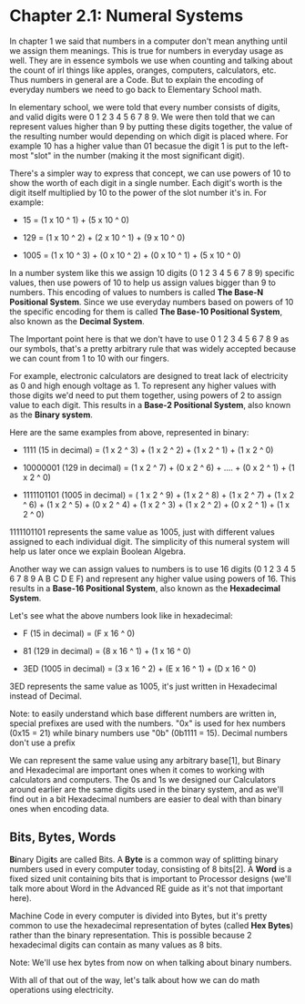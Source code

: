 # Chapter 2.1: Numeral Systems

In chapter 1 we said that numbers in a computer don't mean anything until we assign them meanings. This is true for numbers in everyday usage as well. They are in essence symbols we use when counting and talking about the count of irl things like apples, oranges, computers, calculators, etc. Thus numbers in general are a Code. But to explain the encoding of everyday numbers we need to go back to Elementary School math.

In elementary school, we were told that every number consists of digits, and valid digits were 0 1 2 3 4 5 6 7 8 9. We were then told that we can represent values higher than 9 by putting these digits together, the value of the resulting number would depending on which digit is placed where. For example 10 has a higher value than 01 becasue the digit 1 is put to the left-most "slot" in the number (making it the most significant digit).

There's a simpler way to express that concept, we can use powers of 10 to show the worth of each digit in a single number. Each digit's worth is the digit itself multiplied by 10 to the power of the slot number it's in. For example:

- 15 = (1 x 10 ^ 1) + (5 x 10 ^ 0)

- 129 = (1 x 10 ^ 2) + (2 x 10 ^ 1) + (9 x 10 ^ 0)

- 1005 = (1 x 10 ^ 3) + (0 x 10 ^ 2) + (0 x 10 ^ 1) + (5 x 10 ^ 0)

In a number system like this we assign 10 digits (0 1 2 3 4 5 6 7 8 9) specific values, then use powers of 10 to help us assign values bigger than 9 to numbers. This encoding of values to numbers is called **The Base-N Positional System**. Since we use everyday numbers based on powers of 10 the specific encoding for them is called **The Base-10 Positional System**, also known as the **Decimal System**.

The Important point here is that we don't have to use 0 1 2 3 4 5 6 7 8 9 as our symbols, that's a pretty arbitrary rule that was widely accepted because we can count from 1 to 10 with our fingers.

For example, electronic calculators are designed to treat lack of electricity as 0 and high enough voltage as 1. To represent any higher values with those digits we'd need to put them together, using powers of 2 to assign value to each digit. This results in a **Base-2 Positional System**, also known as the **Binary system**. 

Here are the same examples from above, represented in binary:

- 1111 (15 in decimal) = (1 x 2 ^ 3) + (1 x 2 ^ 2) + (1 x 2 ^ 1) + (1 x 2 ^ 0)

- 10000001 (129 in decimal) = (1 x 2 ^ 7) + (0 x 2 ^ 6) + .... + (0 x 2 ^ 1) + (1 x 2 ^ 0)

- 1111101101 (1005 in decimal) = ( 1 x 2 ^ 9) + (1 x 2 ^ 8) + (1 x 2 ^ 7) + (1 x 2 ^ 6) + (1 x 2 ^ 5) + (0 x 2 ^ 4) + (1 x 2 ^ 3) + (1 x 2 ^ 2) + (0 x 2 ^ 1) + (1 x 2 ^ 0)

1111101101 represents the same value as 1005, just with different values assigned to each individual digit. The simplicity of this numeral system will help us later once we explain Boolean Algebra.

Another way we can assign values to numbers is to use 16 digits (0 1 2 3 4 5 6 7 8 9 A B C D E F) and represent any higher value using powers of 16. This results in a **Base-16 Positional System**, also known as the **Hexadecimal System**.

Let's see what the above numbers look like in hexadecimal:

- F (15 in decimal) = (F x 16 ^ 0)

- 81 (129 in decimal) = (8 x 16 ^ 1) + (1 x 16 ^ 0)

- 3ED (1005 in decimal) = (3 x 16 ^ 2) + (E x 16 ^ 1) + (D x 16 ^ 0)

3ED represents the same value as 1005, it's just written in Hexadecimal instead of Decimal.

Note: to easily understand which base different numbers are written in, special prefixes are used with the numbers. "0x" is used for hex numbers (0x15 = 21) while binary numbers use "0b" (0b1111 = 15). Decimal numbers don't use a prefix

We can represent the same value using any arbitrary base[1], but Binary and Hexadecimal are important ones when it comes to working with calculators and computers. The 0s and 1s we designed our Calculators around earlier are the same digits used in the binary system, and as we'll find out in a bit Hexadecimal numbers are easier to deal with than binary ones when encoding data.

## Bits, Bytes, Words

**Bi**nary Digi**t**s are called Bits. A **Byte** is a common way of splitting binary numbers used in every computer today, consisting of 8 bits[2]. A **Word** is a fixed sized unit containing bits that is important to Processor designs (we'll talk more about Word in the Advanced RE guide as it's not that important here).

Machine Code in every computer is divided into Bytes, but it's pretty common to use the hexadecimal representation of bytes (called **Hex Bytes**) rather than the binary representation. This is possible because 2 hexadecimal digits can contain as many values as 8 bits.

Note: We'll use hex bytes from now on when talking about binary numbers.

With all of that out of the way, let's talk about how we can do math operations using electricity.

